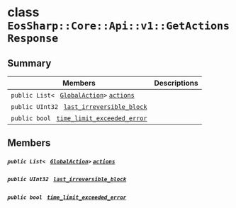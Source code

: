 # class `EosSharp::Core::Api::v1::GetActionsResponse` 

## Summary

 Members                                | Descriptions                                
----------------------------------------|---------------------------------------------
`public List< ` [`GlobalAction`](EosSharp--Core--Api--v1--GlobalAction.md)` > ` [`actions`](#class_eos_sharp_1_1_core_1_1_api_1_1v1_1_1_get_actions_response_1a6b5762ed45516bf64ad40f084edb5465) | 
`public UInt32 ` [`last_irreversible_block`](#class_eos_sharp_1_1_core_1_1_api_1_1v1_1_1_get_actions_response_1a95def4e7dd58d12dc7ef66792da76530) | 
`public bool ` [`time_limit_exceeded_error`](#class_eos_sharp_1_1_core_1_1_api_1_1v1_1_1_get_actions_response_1a684628d0e251fb76dbe0fc74e259fab6) | 

## Members

##### `public List< ` [`GlobalAction`](EosSharp--Core--Api--v1--GlobalAction.md)` > ` [`actions`](#class_eos_sharp_1_1_core_1_1_api_1_1v1_1_1_get_actions_response_1a6b5762ed45516bf64ad40f084edb5465) 

##### `public UInt32 ` [`last_irreversible_block`](#class_eos_sharp_1_1_core_1_1_api_1_1v1_1_1_get_actions_response_1a95def4e7dd58d12dc7ef66792da76530) 

##### `public bool ` [`time_limit_exceeded_error`](#class_eos_sharp_1_1_core_1_1_api_1_1v1_1_1_get_actions_response_1a684628d0e251fb76dbe0fc74e259fab6) 

